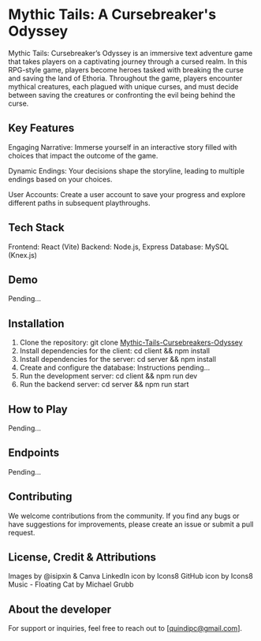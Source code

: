 # Mythic Tails: A Cursebreaker's Odyssey

Mythic Tails: Cursebreaker’s Odyssey is an immersive text adventure game that takes players on a captivating journey through a cursed realm. In this RPG-style game, players become heroes tasked with breaking the curse and saving the land of Ethoria. Throughout the game, players encounter mythical creatures, each plagued with unique curses, and must decide between saving the creatures or confronting the evil being behind the curse.

## Key Features

Engaging Narrative: Immerse yourself in an interactive story filled with choices that impact the outcome of the game.

Dynamic Endings: Your decisions shape the storyline, leading to multiple endings based on your choices.

User Accounts: Create a user account to save your progress and explore different paths in subsequent playthroughs.

## Tech Stack
Frontend: React (Vite)
Backend: Node.js, Express
Database: MySQL (Knex.js)

## Demo
Pending...

## Installation

1) Clone the repository: git clone [Mythic-Tails-Cursebreakers-Odyssey](https://github.com/quindipc/Mythic-Tails-Cursebreakers-Odyssey/tree/main)
2) Install dependencies for the client: cd client && npm install
3) Install dependencies for the server: cd server && npm install
4) Create and configure the database: Instructions pending...
5) Run the development server: cd client && npm run dev
6) Run the backend server: cd server && npm run start

## How to Play

Pending...

## Endpoints
Pending...

## Contributing

We welcome contributions from the community. If you find any bugs or have suggestions for improvements, please create an issue or submit a pull request.

## License, Credit & Attributions

Images by @isipxin & Canva
LinkedIn icon by Icons8
GitHub icon by Icons8
Music - Floating Cat by Michael Grubb

## About the developer

For support or inquiries, feel free to reach out to [quindipc@gmail.com].


